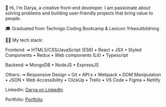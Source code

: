 👋 Hi, I'm Darya, a creative front-end developer. I am passionate about solving problems and building user-friendly projects that bring value to people.

🎓 Graduated from Technigo Coding Bootcamp & Lexicon Yrkesutbildning

👩‍💻 My tech stack:  

Frontend: 
➟ HTML5/CSS/JavaScript (ES6) • React • JSX • Styled Components • Redux • Web components (Lit) • Typescript

Backend
➟ MongoDB • NodeJS • ExpressJS

Others: 
➟ Responsive Design • Git • API:s • Webpack • DOM Manipulation • JSON • Web Accessibility • ClickUp • Trello • VS Code • Figma • Netlify

LinkedIn: [Darya on LinkedIn](https://www.linkedin.com/in/daryalapata/)

Portfolio: [Portfolio](https://daryalapata.netlify.app/)
